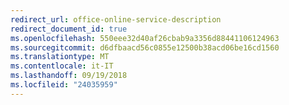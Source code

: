 ```yaml
---
redirect_url: office-online-service-description
redirect_document_id: true
ms.openlocfilehash: 550eee32d40af26cbab9a3356d88441106124963
ms.sourcegitcommit: d6dfbaacd56c0855e12500b38acd06be16cd1560
ms.translationtype: MT
ms.contentlocale: it-IT
ms.lasthandoff: 09/19/2018
ms.locfileid: "24035959"
---
```

